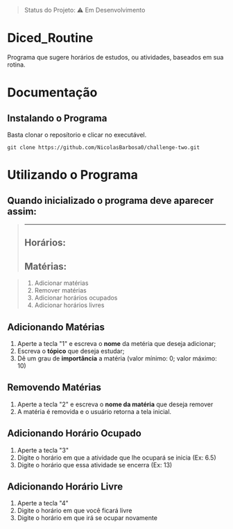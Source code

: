 > Status do Projeto: ⚠️ Em Desenvolvimento

# Diced_Routine
Programa que sugere horários de estudos, ou atividades, baseados em sua rotina.

# Documentação
## Instalando o Programa
Basta clonar o reposítorio e clicar no executável.

`git clone https://github.com/NicolasBarbosa0/challenge-two.git`

# Utilizando o Programa
## Quando inicializado o programa deve aparecer assim:

> ------------------------------------
> Horários:
> ------------------------------------
> Matérias:
> ------------------------------------


> 1. Adicionar matérias
> 2. Remover matérias
> 3. Adicionar horários ocupados
> 4. Adicionar horários livres

## Adicionando Matérias
1. Aperte a tecla "1" e escreva o **nome** da metéria que deseja adicionar;
2. Escreva o **tópico** que deseja estudar;
3. Dê um grau de **importância** a matéria (valor mínimo: 0; valor máximo: 10)

## Removendo Matérias 
1. Aperte a tecla "2" e escreva o **nome da matéria** que deseja remover
2. A matéria é removida e o usuário retorna a tela inicial.

## Adicionando Horário Ocupado
1. Aperte a tecla "3" 
2. Digite o horário em que a atividade que lhe ocupará se inicia (Ex: 6.5)
3. Digite o horário que essa atividade se encerra (Ex: 13) 

## Adicionando Horário Livre
1. Aperte a tecla "4"
2. Digite o horário em que você ficará livre
3. Digite o horário em que irá se ocupar novamente

